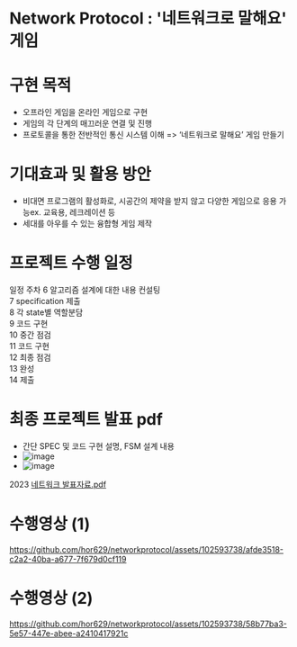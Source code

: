 # Network Protocol : '네트워크로 말해요' 게임

# 구현 목적
- 오프라인 게임을 온라인 게임으로 구현
- 게임의 각 단계의 매끄러운 연결 및 진행
- 프로토콜을 통한 전반적인 통신 시스템 이해
=> ‘네트워크로 말해요’ 게임 만들기

# 기대효과 및 활용 방안
-	비대면 프로그램의 활성화로, 시공간의 제약을 받지 않고 다양한 게임으로 응용 가능ex. 교육용, 레크레이션 등
-	세대를 아우를 수 있는 융합형 게임 제작

# 프로젝트 수행 일정
일정	주차
	6	  알고리즘 설계에 대한 내용 컨설팅		
	7	  specification 제출 		
	8	  각 state별 역할분담		
	9	  코드 구현		
	10	중간 점검		
	11	코드 구현		
	12	최종 점검		
	13	완성		
	14	제출		

# 최종 프로젝트 발표 pdf
- 간단 SPEC 및 코드 구현 설명, FSM 설계 내용
- ![image](https://github.com/hor629/networkprotocol/assets/102593738/ebe4e800-c235-458b-9cfb-d84dd45b308c)
- ![image](https://github.com/hor629/networkprotocol/assets/102593738/1fe3efaa-1fb0-41f1-b744-96f0ab07982e)

2023 
[네트워크 발표자료.pdf](https://github.com/hor629/networkprotocol/files/13421636/default.pdf)

# 수행영상 (1)
https://github.com/hor629/networkprotocol/assets/102593738/afde3518-c2a2-40ba-a677-7f679d0cf119

# 수행영상 (2)
https://github.com/hor629/networkprotocol/assets/102593738/58b77ba3-5e57-447e-abee-a2410417921c


